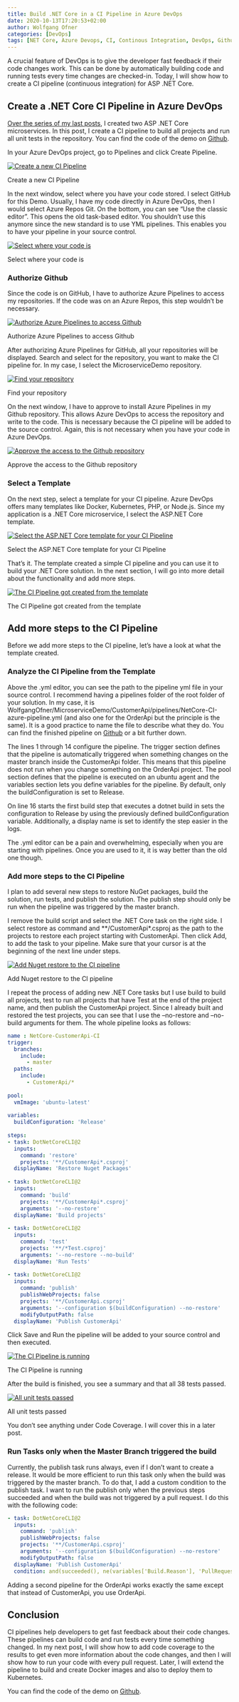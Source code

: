 ```yaml
---
title: Build .NET Core in a CI Pipeline in Azure DevOps
date: 2020-10-13T17:20:53+02:00
author: Wolfgang Ofner
categories: [DevOps]
tags: [NET Core, Azure Devops, CI, Continous Integration, DevOps, Github]
---
```

A crucial feature of DevOps is to give the developer fast feedback if their code changes work. This can be done by automatically building code and running tests every time changes are checked-in. Today, I will show how to create a CI pipeline (continuous integration) for ASP .NET Core.

## Create a .NET Core CI Pipeline in Azure DevOps

<a href="/programming-microservices-net-core-3-1" target="_blank" rel="noopener noreferrer">Over the series of my last posts</a>, I created two ASP .NET Core microservices. In this post, I create a CI pipeline to build all projects and run all unit tests in the repository. You can find the code of the demo on <a href="https://github.com/WolfgangOfner/MicroserviceDemo" target="_blank" rel="noopener noreferrer">Github</a>.

In your Azure DevOps project, go to Pipelines and click Create Pipeline.

<div class="col-12 col-sm-10 aligncenter">
  <a href="/assets/img/posts/2020/08/Create-a-new-CI-Pipeline.jpg"><img loading="lazy" src="/assets/img/posts/2020/08/Create-a-new-CI-Pipeline.jpg" alt="Create a new CI Pipeline" /></a>
  
  <p>
    Create a new CI Pipeline
  </p>
</div>

In the next window, select where you have your code stored. I select GitHub for this Demo. Usually, I have my code directly in Azure DevOps, then I would select Azure Repos Git. On the bottom, you can see &#8220;Use the classic editor&#8221;. This opens the old task-based editor. You shouldn&#8217;t use this anymore since the new standard is to use YML pipelines. This enables you to have your pipeline in your source control.

<div class="col-12 col-sm-10 aligncenter">
  <a href="/assets/img/posts/2020/08/Select-where-your-code-is.jpg"><img loading="lazy" src="/assets/img/posts/2020/08/Select-where-your-code-is.jpg" alt="Select where your code is" /></a>
  
  <p>
    Select where your code is
  </p>
</div>

### Authorize Github

Since the code is on GitHub, I have to authorize Azure Pipelines to access my repositories. If the code was on an Azure Repos, this step wouldn&#8217;t be necessary.

<div class="col-12 col-sm-10 aligncenter">
  <a href="/assets/img/posts/2020/08/Authorize-Azure-Pipelines-to-access-Github.jpg"><img loading="lazy" src="/assets/img/posts/2020/08/Authorize-Azure-Pipelines-to-access-Github.jpg" alt="Authorize Azure Pipelines to access Github" /></a>
  
  <p>
    Authorize Azure Pipelines to access Github
  </p>
</div>

After authorizing Azure Pipelines for GitHub, all your repositories will be displayed. Search and select for the repository, you want to make the CI pipeline for. In my case, I select the MicroserviceDemo repository.

<div class="col-12 col-sm-10 aligncenter">
  <a href="/assets/img/posts/2020/10/Find-your-repository.jpg"><img loading="lazy" src="/assets/img/posts/2020/10/Find-your-repository.jpg" alt="Find your repository" /></a>
  
  <p>
    Find your repository
  </p>
</div>

On the next window, I have to approve to install Azure Pipelines in my Github repository. This allows Azure DevOps to access the repository and write to the code. This is necessary because the CI pipeline will be added to the source control. Again, this is not necessary when you have your code in Azure DevOps.

<div class="col-12 col-sm-10 aligncenter">
  <a href="/assets/img/posts/2020/10/Approve-the-access-to-the-Github-repository.jpg"><img loading="lazy" src="/assets/img/posts/2020/10/Approve-the-access-to-the-Github-repository.jpg" alt="Approve the access to the Github repository" /></a>
  
  <p>
    Approve the access to the Github repository
  </p>
</div>

### Select a Template

On the next step, select a template for your CI pipeline. Azure DevOps offers many templates like Docker, Kubernetes, PHP, or Node.js. Since my application is a .NET Core microservice, I select the ASP.NET Core template.

<div class="col-12 col-sm-10 aligncenter">
  <a href="/assets/img/posts/2020/08/Select-the-ASP.NET-Core-template-for-your-CI-Pipeline.jpg"><img loading="lazy" src="/assets/img/posts/2020/08/Select-the-ASP.NET-Core-template-for-your-CI-Pipeline.jpg" alt="Select the ASP.NET Core template for your CI Pipeline" /></a>
  
  <p>
    Select the ASP.NET Core template for your CI Pipeline
  </p>
</div>

That&#8217;s it. The template created a simple CI pipeline and you can use it to build your .NET Core solution. In the next section, I will go into more detail about the functionality and add more steps.

<div class="col-12 col-sm-10 aligncenter">
  <a href="/assets/img/posts/2020/10/The-CI-Pipeline-got-created-from-the-template.jpg"><img loading="lazy" src="/assets/img/posts/2020/10/The-CI-Pipeline-got-created-from-the-template.jpg" alt="The CI Pipeline got created from the template" /></a>
  
  <p>
    The CI Pipeline got created from the template
  </p>
</div>

## Add more steps to the CI Pipeline

Before we add more steps to the CI pipeline, let&#8217;s have a look at what the template created.

### Analyze the CI Pipeline from the Template

Above the .yml editor, you can see the path to the pipeline yml file in your source control. I recommend having a pipelines folder of the root folder of your solution. In my case, it is WolfgangOfner/MicroserviceDemo/CustomerApi/pipelines/NetCore-CI-azure-pipeline.yml (and also one for the OrderApi but the principle is the same). It is a good practice to name the file to describe what they do. You can find the finished pipeline on <a href="https://github.com/WolfgangOfner/MicroserviceDemo/blob/master/CustomerApi/pipelines/NetCore-CI-azure-pipeline.yml" target="_blank" rel="noopener noreferrer">Github</a> or a bit further down.

The lines 1 through 14 configure the pipeline. The trigger section defines that the pipeline is automatically triggered when something changes on the master branch inside the CustomerApi folder. This means that this pipeline does not run when you change something on the OrderApi project. The pool section defines that the pipeline is executed on an ubuntu agent and the variables section lets you define variables for the pipeline. By default, only the buildConfiguration is set to Release.

On line 16 starts the first build step that executes a dotnet build in sets the configuration to Release by using the previously defined buildConfiguration variable. Additionally, a display name is set to identify the step easier in the logs.

The .yml editor can be a pain and overwhelming, especially when you are starting with pipelines. Once you are used to it, it is way better than the old one though.

### Add more steps to the CI Pipeline

I plan to add several new steps to restore NuGet packages, build the solution, run tests, and publish the solution. The publish step should only be run when the pipeline was triggered by the master branch.

I remove the build script and select the .NET Core task on the right side. I select restore as command and *\*/CustomerApi\*.csproj as the path to the projects to restore each project starting with CustomerApi. Then click Add, to add the task to your pipeline. Make sure that your cursor is at the beginning of the next line under steps.

<div class="col-12 col-sm-10 aligncenter">
  <a href="/assets/img/posts/2020/10/Add-Nuget-restore-to-the-CI-pipeline.jpg"><img loading="lazy" src="/assets/img/posts/2020/10/Add-Nuget-restore-to-the-CI-pipeline.jpg" alt="Add Nuget restore to the CI pipeline" /></a>
  
  <p>
    Add Nuget restore to the CI pipeline
  </p>
</div>

I repeat the process of adding new .NET Core tasks but I use build to build all projects, test to run all projects that have Test at the end of the project name, and then publish the CustomerApi project. Since I already built and restored the test projects, you can see that I use the &#8211;no-restore and &#8211;no-build arguments for them. The whole pipeline looks as follows:

```yaml  
name : NetCore-CustomerApi-CI
trigger:
  branches:
    include:
      - master
  paths:
    include:
      - CustomerApi/*
 
pool:
  vmImage: 'ubuntu-latest'
 
variables:
  buildConfiguration: 'Release'
 
steps:
- task: DotNetCoreCLI@2
  inputs:
    command: 'restore'
    projects: '**/CustomerApi*.csproj'
  displayName: 'Restore Nuget Packages'
 
- task: DotNetCoreCLI@2
  inputs:
    command: 'build'
    projects: '**/CustomerApi*.csproj'
    arguments: '--no-restore'
  displayName: 'Build projects'
 
- task: DotNetCoreCLI@2
  inputs:
    command: 'test'
    projects: '**/*Test.csproj'
    arguments: '--no-restore --no-build'
  displayName: 'Run Tests'
 
- task: DotNetCoreCLI@2
  inputs:
    command: 'publish'
    publishWebProjects: false
    projects: '**/CustomerApi.csproj'
    arguments: '--configuration $(buildConfiguration) --no-restore'
    modifyOutputPath: false
  displayName: 'Publish CustomerApi'
```

Click Save and Run the pipeline will be added to your source control and then executed.

<div class="col-12 col-sm-10 aligncenter">
  <a href="/assets/img/posts/2020/10/The-CI-Pipeline-is-running.jpg"><img loading="lazy" src="/assets/img/posts/2020/10/The-CI-Pipeline-is-running.jpg" alt="The CI Pipeline is running" /></a>
  
  <p>
    The CI Pipeline is running
  </p>
</div>

After the build is finished, you see a summary and that all 38 tests passed.

<div class="col-12 col-sm-10 aligncenter">
  <a href="/assets/img/posts/2020/10/All-unit-tests-passed.jpg"><img loading="lazy" src="/assets/img/posts/2020/10/All-unit-tests-passed.jpg" alt="All unit tests passed" /></a>
  
  <p>
    All unit tests passed
  </p>
</div>

You don&#8217;t see anything under Code Coverage. I will cover this in a later post.

### Run Tasks only when the Master Branch triggered the build

Currently, the publish task runs always, even if I don&#8217;t want to create a release. It would be more efficient to run this task only when the build was triggered by the master branch. To do that, I add a custom condition to the publish task. I want to run the publish only when the previous steps succeeded and when the build was not triggered by a pull request. I do this with the following code:

```yaml  
- task: DotNetCoreCLI@2
  inputs:
    command: 'publish'
    publishWebProjects: false
    projects: '**/CustomerApi.csproj'
    arguments: '--configuration $(buildConfiguration) --no-restore'
    modifyOutputPath: false    
  displayName: 'Publish CustomerApi'
  condition: and(succeeded(), ne(variables['Build.Reason'], 'PullRequest'))  
```

Adding a second pipeline for the OrderApi works exactly the same except that instead of CustomerApi, you use OrderApi.

## Conclusion

CI pipelines help developers to get fast feedback about their code changes. These pipelines can build code and run tests every time something changed. In my next post, I will show how to add code coverage to the results to get even more information about the code changes, and then I will show how to run your code with every pull request. Later, I will extend the pipeline to build and create Docker images and also to deploy them to Kubernetes.

You can find the code of the demo on <a href="https://github.com/WolfgangOfner/MicroserviceDemo" target="_blank" rel="noopener noreferrer">Github</a>.